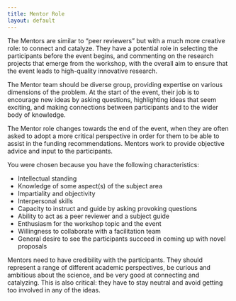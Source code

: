 ```yaml
---
title: Mentor Role
layout: default
---
```

The Mentors are similar to “peer reviewers” but with a much more creative role: to connect and catalyze. They have a potential role in selecting the participants before the event begins, and commenting on the research projects that emerge from the workshop, with the overall aim to ensure that the event leads to high-quality innovative research.

The Mentor team should be diverse group, providing expertise on various dimensions of the problem. At the start of the event, their job is to encourage new ideas by asking questions, highlighting ideas that seem exciting, and making connections between participants and to the wider body of knowledge. 

The Mentor role changes towards the end of the event, when they are often asked to adopt a more critical perspective in order for them to be able to assist in the funding recommendations. Mentors work to provide objective advice and input to the participants. 

You were chosen because you have the following characteristics:
 * Intellectual standing
 * Knowledge of some aspect(s) of the subject area
 * Impartiality and objectivity
 * Interpersonal skills
 * Capacity to instruct and guide by asking provoking questions
 * Ability to act as a peer reviewer and a subject guide
 * Enthusiasm for the workshop topic and the event
 * Willingness to collaborate with a facilitation team
 * General desire to see the participants succeed in coming up with novel proposals

Mentors need to have credibility with the participants. They should represent a range of different academic perspectives, be curious and ambitious about the science, and be very good at connecting and catalyzing. This is also critical: they have to stay neutral and avoid getting too involved in any of the ideas.
